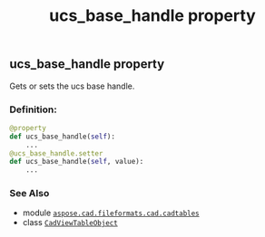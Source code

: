 ﻿---
title: ucs_base_handle property
second_title: Aspose.CAD for Python via .NET API References
description: 
type: docs
weight: 350
url: /python-net/aspose.cad.fileformats.cad.cadtables/cadviewtableobject/ucs_base_handle/
is_root: false
---

## ucs_base_handle property


Gets or sets the ucs base handle.
### Definition:
```python
@property
def ucs_base_handle(self):
    ...
@ucs_base_handle.setter
def ucs_base_handle(self, value):
    ...
```

### See Also
* module [`aspose.cad.fileformats.cad.cadtables`](../../)
* class [`CadViewTableObject`](/cad/python-net/aspose.cad.fileformats.cad.cadtables/cadviewtableobject)
